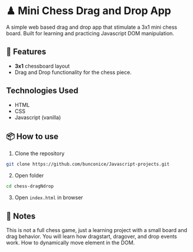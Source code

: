# ♟ Mini Chess Drag and Drop App

A simple web based drag and drop app that stimulate a 3x1 mini chess board. Built for learning and practicing Javascript DOM manipulation.

## 🚀 Features

- **3x1** chessboard layout
- Drag and Drop functionality for the chess piece.

## Technologies Used

- HTML
- CSS
- Javascript (vanilla)

## 📦 How to use

1. Clone the repository

```bash
git clone https://github.com/bunconice/Javascript-projects.git
```

2. Open folder

```bash
cd chess-dragNdrop
```

3. Open `index.html` in browser

## 📌 Notes

This is not a full chess game, just a learning project with a small board and drag behavior. You will learn how dragstart, dragover, and drop events work. How to dynamically move element in the DOM.

